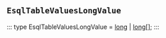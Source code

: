 ## `EsqlTableValuesLongValue`
:::
type EsqlTableValuesLongValue = [long](./long.md) | [long](./long.md)[];
:::
